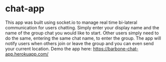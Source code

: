 # chat-app

This app was built using socket.io to manage real time bi-lateral communication for users chatting. Simply enter your display name and the name of the group chat you would like to start. Other users simply need to do the same, entering the same chat name, to enter the group. The app will notify users when others join or leave the group and you can even send your current location. Demo the app here: https://barbone-chat-app.herokuapp.com/
